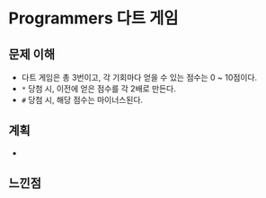 # Programmers 다트 게임

## 문제 이해

- 다트 게임은 총 3번이고, 각 기회마다 얻을 수 있는 점수는 0 ~ 10점이다.
- `*` 당첨 시, 이전에 얻은 점수를 각 2배로 만든다.
- `#` 당첨 시, 해당 점수는 마이너스된다.

## 계획

-

## 느낀점
